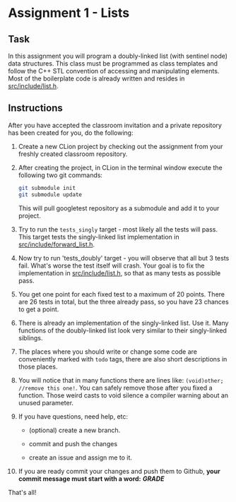 # Assignment 1 - Lists

## Task

In this assignment you will program a doubly-linked list (with sentinel node) data structures. This class must be programmed as class templates and follow the C++ STL convention of accessing and manipulating elements. Most of the boilerplate code is already written and resides in [src/include/list.h](src/include/list.h).


## Instructions

After you have accepted the classroom invitation and a private repository has been created for you, do the following:

1. Create a new CLion project by checking out the assignment from your freshly created classroom repository.

1. After creating the project, in CLion in the terminal window execute the following two git commands:

    ~~~bash
    git submodule init
    git submodule update
    ~~~
    
    This will pull googletest repository as a submodule and add it to your project. 

1. Try to run the `tests_singly` target - most likely all the tests will pass. This target tests the singly-linked list implementation in [src/include/forward_list.h](src/include/forward_list.h).

1. Now try to run 'tests_doubly' target - you will observe that all but 3 tests fail. What's worse the test itself will crash. Your goal is to fix the implementation in [src/include/list.h](src/include/list.h), so that as many tests as possible pass.

1. You get one point for each fixed test to a maximum of 20 points. There are 26 tests in total, but the three already pass, so you have 23 chances to get a point.

1. There is already an implementation of the singly-linked list. Use it. Many functions of the doubly-linked list look very similar to their singly-linked siblings. 

1. The places where you should write or change some code are conveniently marked with `todo` tags, there are also short descriptions in those places.

1. You will notice that in many functions there are lines like: `(void)other;    //remove this one!`. You can safely remove those after you fixed a function. Those weird casts to void silence a compiler warning about an unused parameter.

1. If you have questions, need help, etc:
    
    * (optional) create a new branch.
    
    * commit and push the changes
    
    * create an issue and assign me to it.

1. If you are ready commit your changes and push them to Github, **your commit message must start with a word:** ***GRADE***

That's all!
